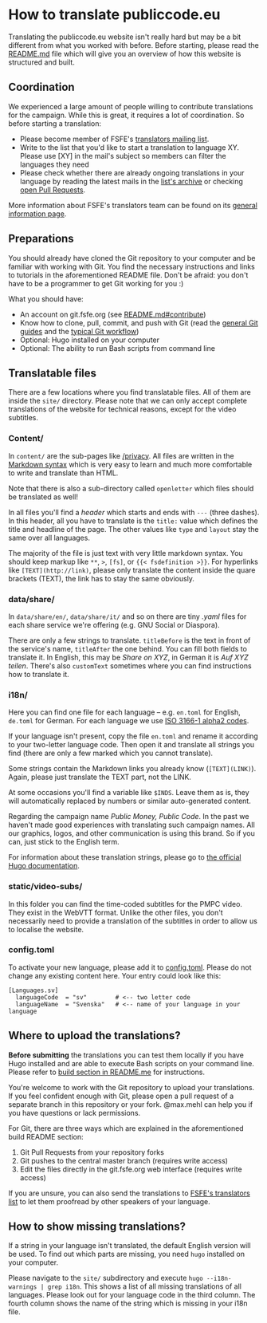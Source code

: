 # How to translate publiccode.eu

Translating the publiccode.eu website isn't really hard but may be a bit
different from what you worked with before. Before starting, please read the
[README.md](https://git.fsfe.org/pmpc/website/src/master/README.md) file which
will give you an overview of how this website is structured and built.

## Coordination

We experienced a large amount of people willing to contribute translations for
the campaign. While this is great, it requires a lot of coordination. So before
starting a translation:

- Please become member of FSFE's [translators mailing
  list](https://lists.fsfe.org/mailman/listinfo/translators).
- Write to the list that you'd like to start a translation to language
  XY. Please use [XY] in the mail's subject so members can filter the
  languages they need
- Please check whether there are already ongoing translations in your
  language by reading the latest mails in the [list's
  archive](https://lists.fsfe.org/mailman/private/translators/) or
  checking [open Pull
  Requests](https://git.fsfe.org/pmpc/website/pulls).

More information about FSFE's translators team can be found on its [general information page](https://fsfe.org/contribute/translators/).

## Preparations

You should already have cloned the Git repository to your computer and be
familiar with working with Git. You find the necessary instructions and links
to tutorials in the aforementioned README file. Don't be afraid: you don't have
to be a programmer to get Git working for you :)

What you should have:

- An account on git.fsfe.org (see [README.md#contribute](https://git.fsfe.org/pmpc/website/src/master/README.md#contribute))
- Know how to clone, pull, commit, and push with Git (read the [general
  Git guides](https://wiki.fsfe.org/TechDocs/Git) and the [typical
  Git workflow](https://wiki.fsfe.org/TechDocs/Git/Workflow))
- Optional: Hugo installed on your computer
- Optional: The ability to run Bash scripts from command line

## Translatable files

There are a few locations where you find translatable files. All of them are
inside the `site/` directory. Please note that we can only accept complete
translations of the website for technical reasons, except for the video
subtitles.

### Content/

In `content/` are the sub-pages like [/privacy](https://publiccode.eu/privacy).
All files are written in the [Markdown
syntax](https://en.wikipedia.org/wiki/Markdown) which is very easy to learn and
much more comfortable to write and translate than HTML.

Note that there is also a sub-directory called `openletter` which files should
be translated as well!

In all files you'll find a *header* which starts and ends with `---` (three
dashes). In this header, all you have to translate is the `title:` value which
defines the title and headline of the page. The other values like `type` and
`layout` stay the same over all languages.

The majority of the file is just text with very little markdown syntax. You
should keep markup like `**`, `>`, `[fs]`, or `{{< fsdefinition >}}`. For
hyperlinks like `[TEXT](http://link)`, please only translate the content inside
the quare brackets (TEXT), the link has to stay the same obviously.

### data/share/

In `data/share/en/`, `data/share/it/` and so on there are tiny *.yaml* files
for each share service we're offering (e.g. GNU Social or Diaspora).

There are only a few strings to translate. `titleBefore` is the text in front
of the service's name, `titleAfter` the one behind. You can fill both fields to
translate it. In English, this may be *Share on XYZ*, in German it is *Auf XYZ
teilen*. There's also `customText` sometimes where you can find instructions
how to translate it.

### i18n/

Here you can find one file for each language – e.g. `en.toml` for English,
`de.toml` for German. For each language we use [ISO 3166-1 alpha2
codes](https://en.wikipedia.org/wiki/ISO_3166-1_alpha-2#Officially_assigned_code_elements).

If your language isn't present, copy the file `en.toml` and
rename it according to your two-letter language code. Then open it and
translate all strings you find (there are only a few marked which you cannot
translate).

Some strings contain the Markdown links you already know (`[TEXT](LINK)`).
Again, please just translate the TEXT part, not the LINK.

At some occasions you'll find a variable like `$INDS`. Leave them as is, they
will automatically replaced by numbers or similar auto-generated content.

Regarding the campaign name *Public Money, Public Code*. In the past we haven't
made good experiences with translating such campaign names. All our graphics,
logos, and other communication is using this brand. So if you can, just stick
to the English term.

For information about these translation strings, please go to [the official Hugo
documentation](https://gohugo.io/content-management/multilingual/#translation-of-strings).

### static/video-subs/

In this folder you can find the time-coded subtitles for the PMPC video. They
exist in the WebVTT format. Unlike the other files, you don't necessarily need
to provide a translation of the subtitles in order to allow us to localise the
website.

### config.toml

To activate your new language, please add it to
[config.toml](https://git.fsfe.org/pmpc/website/src/branch/master/site/config.toml).
Please do not change any existing content here. Your entry could look
like this:

```
[Languages.sv]
  languageCode  = "sv"        # <-- two letter code
  languageName  = "Svenska"   # <-- name of your language in your language
```

## Where to upload the translations?

**Before submitting** the translations you can test them locally if you
have Hugo installed and are able to execute Bash scripts on your command
line. Please refer to [build section in
README.me](https://git.fsfe.org/pmpc/website/src/master/README.md#build)
for instructions.

You're welcome to work with the Git repository to upload your
translations. If you feel confident enough with Git, please open a pull
request of a separate branch in this repository or your fork. @max.mehl
can help you if you have questions or lack permissions.

For Git, there are three ways which are explained in the aforementioned
build README section:
1. Git Pull Requests from your repository forks
2. Git pushes to the central master branch (requires write access)
3. Edit the files directly in the git.fsfe.org web interface (requires
   write access)

If you are unsure, you can also send the translations to [FSFE's translators
list](https://lists.fsfe.org/mailman/listinfo/translators) to let them
proofread by other speakers of your language.

## How to show missing translations?

If a string in your language isn't translated, the default English
version will be used. To find out which parts are missing, you need
`hugo` installed on your computer.

Please navigate to the `site/` subdirectory and execute `hugo
--i18n-warnings | grep i18n`. This shows a list of all missing
translations of all languages. Please look out for your language code
in the third column. The fourth column shows the name of the string
which is missing in your i18n file.
